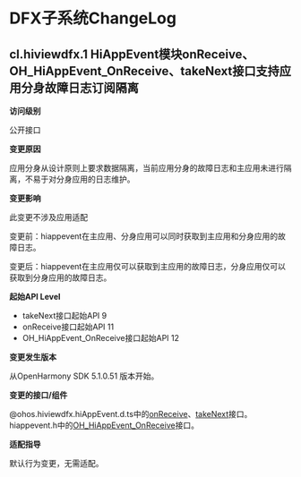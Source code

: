 # DFX子系统ChangeLog

## cl.hiviewdfx.1 HiAppEvent模块onReceive、OH_HiAppEvent_OnReceive、takeNext接口支持应用分身故障日志订阅隔离

**访问级别**

公开接口

**变更原因**

应用分身从设计原则上要求数据隔离，当前应用分身的故障日志和主应用未进行隔离，不易于对分身应用的日志维护。

**变更影响**

此变更不涉及应用适配

变更前：hiappevent在主应用、分身应用可以同时获取到主应用和分身应用的故障日志。

变更后：hiappevent在主应用仅可以获取到主应用的故障日志，分身应用仅可以获取到分身应用的故障日志。

**起始API Level**

- takeNext接口起始API 9
- onReceive接口起始API 11
- OH_HiAppEvent_OnReceive接口起始API 12

**变更发生版本**

从OpenHarmony SDK 5.1.0.51 版本开始。

**变更的接口/组件**

@ohos.hiviewdfx.hiAppEvent.d.ts中的[onReceive](../../../application-dev/reference/apis-performance-analysis-kit/js-apis-hiviewdfx-hiappevent.md#watcher)、[takeNext](../../../application-dev/reference/apis-performance-analysis-kit/js-apis-hiviewdfx-hiappevent.md#takenext)接口。
hiappevent.h中的[OH_HiAppEvent_OnReceive](../../../application-dev/reference/apis-performance-analysis-kit/_hi_app_event.md#oh_hiappevent_onreceive)接口。

**适配指导**

默认行为变更，无需适配。